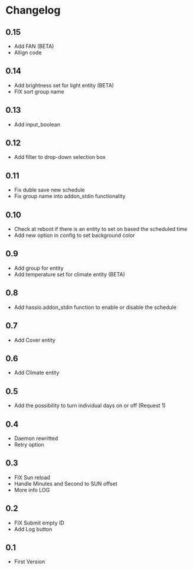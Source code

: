 # Changelog
## 0.15

- Add FAN (BETA)
- Allign code

## 0.14

- Add brightness set for light entity (BETA)
- FIX sort group name

## 0.13

- Add input_boolean

## 0.12

- Add filter to drop-down selection box

## 0.11

- Fix duble save new schedule
- Fix group name into addon_stdin functionality

## 0.10

- Check at reboot if there is an entity to set on based the  scheduled time
- Add new option in config to set background color

## 0.9

- Add group for entity
- Add temperature set for climate entity (BETA)

## 0.8

- Add hassio.addon_stdin function to enable or disable the schedule

## 0.7

- Add Cover entity

## 0.6

- Add Climate entity

## 0.5

- Add the possibility to turn individual days on or off (Request 1)

## 0.4

- Daemon rewritted
- Retry option

## 0.3

- FIX Sun reload
- Handle Minutes and Second to SUN offset
- More info LOG

## 0.2

- FIX Submit empty ID
- Add Log button

## 0.1

- First Version
